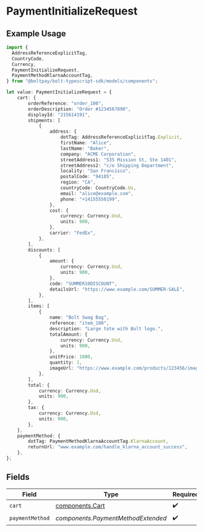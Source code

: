 # PaymentInitializeRequest

## Example Usage

```typescript
import {
  AddressReferenceExplicitTag,
  CountryCode,
  Currency,
  PaymentInitializeRequest,
  PaymentMethodKlarnaAccountTag,
} from "@boltpay/bolt-typescript-sdk/models/components";

let value: PaymentInitializeRequest = {
    cart: {
        orderReference: "order_100",
        orderDescription: "Order #1234567890",
        displayId: "215614191",
        shipments: [
            {
                address: {
                    dotTag: AddressReferenceExplicitTag.Explicit,
                    firstName: "Alice",
                    lastName: "Baker",
                    company: "ACME Corporation",
                    streetAddress1: "535 Mission St, Ste 1401",
                    streetAddress2: "c/o Shipping Department",
                    locality: "San Francisco",
                    postalCode: "94105",
                    region: "CA",
                    countryCode: CountryCode.Us,
                    email: "alice@example.com",
                    phone: "+14155550199",
                },
                cost: {
                    currency: Currency.Usd,
                    units: 900,
                },
                carrier: "FedEx",
            },
        ],
        discounts: [
            {
                amount: {
                    currency: Currency.Usd,
                    units: 900,
                },
                code: "SUMMER10DISCOUNT",
                detailsUrl: "https://www.example.com/SUMMER-SALE",
            },
        ],
        items: [
            {
                name: "Bolt Swag Bag",
                reference: "item_100",
                description: "Large tote with Bolt logo.",
                totalAmount: {
                    currency: Currency.Usd,
                    units: 900,
                },
                unitPrice: 1000,
                quantity: 1,
                imageUrl: "https://www.example.com/products/123456/images/1.png",
            },
        ],
        total: {
            currency: Currency.Usd,
            units: 900,
        },
        tax: {
            currency: Currency.Usd,
            units: 900,
        },
    },
    paymentMethod: {
        dotTag: PaymentMethodKlarnaAccountTag.KlarnaAccount,
        returnUrl: "www.example.com/handle_klarna_account_success",
    },
};
```

## Fields

| Field                                              | Type                                               | Required                                           | Description                                        |
| -------------------------------------------------- | -------------------------------------------------- | -------------------------------------------------- | -------------------------------------------------- |
| `cart`                                             | [components.Cart](../../models/components/cart.md) | :heavy_check_mark:                                 | N/A                                                |
| `paymentMethod`                                    | *components.PaymentMethodExtended*                 | :heavy_check_mark:                                 | N/A                                                |